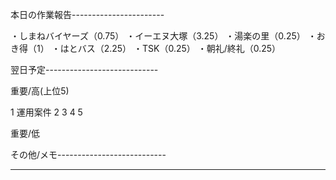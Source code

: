 本日の作業報告-----------------------

・しまねバイヤーズ（0.75）
・イーエヌ大塚（3.25）
・湯楽の里（0.25）
・おき得（1）
・はとバス（2.25）
・TSK（0.25）
・朝礼/終礼（0.25）

翌日予定----------------------------

重要/高(上位5)

1 運用案件
2 
3 
4 
5 

重要/低


その他/メモ---------------------------

--------------------------------------
